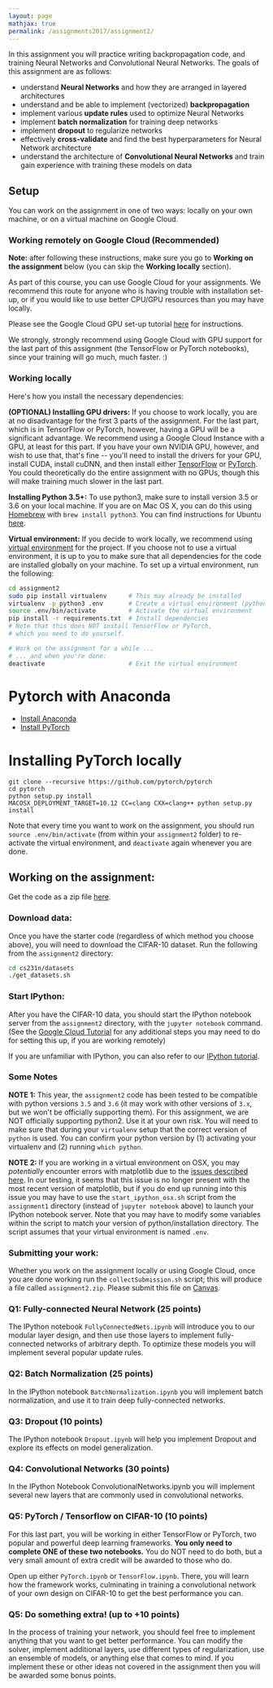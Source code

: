 ```yaml
---
layout: page
mathjax: true
permalink: /assignments2017/assignment2/
---
```


In this assignment you will practice writing backpropagation code, and training
Neural Networks and Convolutional Neural Networks. The goals of this assignment
are as follows:

- understand **Neural Networks** and how they are arranged in layered
  architectures
- understand and be able to implement (vectorized) **backpropagation**
- implement various **update rules** used to optimize Neural Networks
- implement **batch normalization** for training deep networks
- implement **dropout** to regularize networks
- effectively **cross-validate** and find the best hyperparameters for Neural
  Network architecture
- understand the architecture of **Convolutional Neural Networks** and train
  gain experience with training these models on data

## Setup
You can work on the assignment in one of two ways: locally on your own machine, or on a virtual machine on Google Cloud.

### Working remotely on Google Cloud (Recommended)

**Note:** after following these instructions, make sure you go to **Working on the assignment** below (you can skip the **Working locally** section).

As part of this course, you can use Google Cloud for your assignments. We recommend this route for anyone who is having trouble with installation set-up, or if you would like to use better CPU/GPU resources than you may have locally.

Please see the Google Cloud GPU set-up tutorial [here](http://cs231n.github.io/gce-tutorial-gpus/) for instructions.

We strongly, strongly recommend using Google Cloud with GPU support for the last part of this assignment (the TensorFlow or PyTorch notebooks), since your training will go much, much faster. :)

### Working locally
Here's how you install the necessary dependencies:

**(OPTIONAL) Installing GPU drivers:**
If you choose to work locally, you are at no disadvantage for the first 3 parts of the assignment. For the last part, which is in TensorFlow or PyTorch, however, having a GPU will be a significant advantage. We recommend using a Google Cloud Instance with a GPU, at least for this part. If you have your own NVIDIA GPU, however, and wish to use that, that's fine -- you'll need to install the drivers for your GPU, install CUDA, install cuDNN, and then install either [TensorFlow](https://www.tensorflow.org/install/) or [PyTorch](http://pytorch.org/). You could theoretically do the entire assignment with no GPUs, though this will make training much slower in the last part.

**Installing Python 3.5+:**
To use python3, make sure to install version 3.5 or 3.6 on your local machine. If you are on Mac OS X, you can do this using [Homebrew](https://brew.sh) with `brew install python3`. You can find instructions for Ubuntu [here](https://www.digitalocean.com/community/tutorials/how-to-install-python-3-and-set-up-a-local-programming-environment-on-ubuntu-16-04).

**Virtual environment:**
If you decide to work locally, we recommend using [virtual environment](http://docs.python-guide.org/en/latest/dev/virtualenvs/) for the project. If you choose not to use a virtual environment, it is up to you to make sure that all dependencies for the code are installed globally on your machine. To set up a virtual environment, run the following:

```bash
cd assignment2
sudo pip install virtualenv      # This may already be installed
virtualenv -p python3 .env       # Create a virtual environment (python3)
source .env/bin/activate         # Activate the virtual environment
pip install -r requirements.txt  # Install dependencies
# Note that this does NOT install TensorFlow or PyTorch,
# which you need to do yourself.

# Work on the assignment for a while ...
# ... and when you're done:
deactivate                       # Exit the virtual environment
```

# Pytorch with Anaconda
* [Install Anaconda](https://www.anaconda.com/download/#linux)
* [Install PyTorch](http://pytorch.org/)

# Installing PyTorch locally
```
git clone --recursive https://github.com/pytorch/pytorch
cd pytorch
python setup.py install
MACOSX_DEPLOYMENT_TARGET=10.12 CC=clang CXX=clang++ python setup.py install
```

Note that every time you want to work on the assignment, you should run `source .env/bin/activate` (from within your `assignment2` folder) to re-activate the virtual environment, and `deactivate` again whenever you are done.

## Working on the assignment:
Get the code as a zip file [here](http://cs231n.stanford.edu/assignments/2017/spring1617_assignment2.zip).

### Download data:
Once you have the starter code (regardless of which method you choose above), you will need to download the CIFAR-10 dataset.
Run the following from the `assignment2` directory:

```bash
cd cs231n/datasets
./get_datasets.sh
```

### Start IPython:
After you have the CIFAR-10 data, you should start the IPython notebook server from the
`assignment2` directory, with the `jupyter notebook` command. (See the [Google Cloud Tutorial](http://cs231n.github.io/gce-tutorial/) for any additional steps you may need to do for setting this up, if you are working remotely)

If you are unfamiliar with IPython, you can also refer to our
[IPython tutorial](/ipython-tutorial).

### Some Notes
**NOTE 1:** This year, the `assignment2` code has been tested to be compatible with python versions `3.5` and `3.6` (it may work with other versions of `3.x`, but we won't be officially supporting them). For this assignment, we are NOT officially supporting python2. Use it at your own risk. You will need to make sure that during your `virtualenv` setup that the correct version of `python` is used. You can confirm your python version by (1) activating your virtualenv and (2) running `which python`.

**NOTE 2:** If you are working in a virtual environment on OSX, you may *potentially* encounter
errors with matplotlib due to the [issues described here](http://matplotlib.org/faq/virtualenv_faq.html). In our testing, it seems that this issue is no longer present with the most recent version of matplotlib, but if you do end up running into this issue you may have to use the `start_ipython_osx.sh` script from the `assignment1` directory (instead of `jupyter notebook` above) to launch your IPython notebook server. Note that you may have to modify some variables within the script to match your version of python/installation directory. The script assumes that your virtual environment is named `.env`.

### Submitting your work:
Whether you work on the assignment locally or using Google Cloud, once you are done
working run the `collectSubmission.sh` script; this will produce a file called
`assignment2.zip`. Please submit this file on [Canvas](https://canvas.stanford.edu/courses/66461/).

### Q1: Fully-connected Neural Network (25 points)
The IPython notebook `FullyConnectedNets.ipynb` will introduce you to our
modular layer design, and then use those layers to implement fully-connected
networks of arbitrary depth. To optimize these models you will implement several
popular update rules.

### Q2: Batch Normalization (25 points)
In the IPython notebook `BatchNormalization.ipynb` you will implement batch
normalization, and use it to train deep fully-connected networks.

### Q3: Dropout (10 points)
The IPython notebook `Dropout.ipynb` will help you implement Dropout and explore
its effects on model generalization.

### Q4: Convolutional Networks (30 points)
In the IPython Notebook ConvolutionalNetworks.ipynb you will implement several new layers that are commonly used in convolutional networks.

### Q5: PyTorch / Tensorflow on CIFAR-10 (10 points)
For this last part, you will be working in either TensorFlow or PyTorch, two popular and powerful deep learning frameworks. **You only need to complete ONE of these two notebooks.** You do NOT need to do both, but a very small amount of extra credit will be awarded to those who do.

Open up either `PyTorch.ipynb` or `TensorFlow.ipynb`. There, you will learn how the framework works, culminating in training a  convolutional network of your own design on CIFAR-10 to get the best performance you can.

### Q5: Do something extra! (up to +10 points)
In the process of training your network, you should feel free to implement
anything that you want to get better performance. You can modify the solver,
implement additional layers, use different types of regularization, use an
ensemble of models, or anything else that comes to mind. If you implement these
or other ideas not covered in the assignment then you will be awarded some bonus
points.
